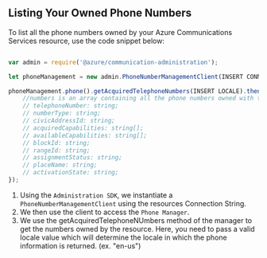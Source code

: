## Listing Your Owned Phone Numbers

To list all the phone numbers owned by your Azure Communications Services resource, use the code snippet below:

```javascript

var admin = require('@azure/communication-administration');

let phoneManagement = new admin.PhoneNumberManagementClient(INSERT CONNECTION STRING);

phoneManagement.phone().getAcquiredTelephoneNumbers(INSERT LOCALE).then(numbers => {
    //numbers is an array containing all the phone numbers owned with the following structure:
    // telephoneNumber: string;
    // numberType: string;
    // civicAddressId: string;
    // acquiredCapabilities: string[];
    // availableCapabilities: string[];
    // blockId: string;
    // rangeId: string;
    // assignmentStatus: string;
    // placeName: string;
    // activationState: string;
});

```

1. Using the `Administration SDK`, we instantiate a `PhoneNumberManagementClient` using the resources Connection String.
2. We then use the client to access the `Phone Manager`.
3. We use the getAcquiredTelephoneNUmbers method of the manager to get the numbers owned by the resource. Here, you need to pass a valid locale value which will determine the locale in which the phone information is returned. (ex. "en-us")

<!--TODO: Assignment -->
